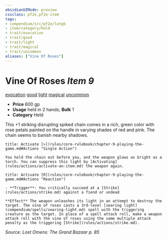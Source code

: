```yaml
---
obsidianUIMode: preview
cssclass: pf2e,pf2e-item
tags:
- compendium/src/pf2e/lotgb
- item/category/held
- trait/evocation
- trait/good
- trait/light
- trait/magical
- trait/uncommon
aliases: ["Vine Of Roses"]
---
```

# Vine Of Roses *Item 9*  
[evocation](rules/traits/evocation.md)  [good](rules/traits/good.md)  [light](rules/traits/light.md)  [magical](rules/traits/magical.md)  [uncommon](rules/traits/uncommon.md)  

- **Price** 600 gp
- **Usage** held in 2 hands; **Bulk** 1
- **Category** Held

This +1 striking disrupting spiked chain comes in a rich, green color with rose petals painted on the handle in varying shades of red and pink. The chain seems to banish nearby shadows.

```ad-embed-ability
title: Activate [>](rules/core-rulebook/chapter-9-playing-the-game.md#Actions "Single Action")

You hold the chain out before you, and the weapon glows as bright as a torch. You can suppress this light by [Activating](rules/actions/activate-an-item.md) the weapon again.
```

```ad-embed-ability
title: Activate [R](rules/core-rulebook/chapter-9-playing-the-game.md#Actions "Reaction")

- **Trigger**: You critically succeed at a [Strike](rules/actions/strike.md) against a fiend or undead

**Effect** The weapon unleashes its light in an attempt to destroy the target. The vine of roses casts a 3rd-level [searing light](compendium/spells/searing-light.md) spell with the triggering creature as the target. In place of a spell attack roll, make a weapon attack roll with the vine of roses using the same multiple attack penalty as the triggering [Strike](rules/actions/strike.md).
```

*Source: Lost Omens: The Grand Bazaar p. 85*